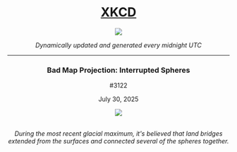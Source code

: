 
<h1 align="center"><a href="https://xkcd.com">XKCD</a></h1>
<div align="center">
    <img src="https://img.shields.io/github/last-commit/ShashashankThakur/XKCD?label=last%20updated" />
</div>

<p align="center"><i>Dynamically updated and generated every midnight UTC</i></p>
<hr>
<div align="center">
    <h3><strong>Bad Map Projection: Interrupted Spheres</strong></h3>
    <p>#3122</p>
    <p>July 30, 2025</p>
    <img src="https://imgs.xkcd.com/comics/bad_map_projection_interrupted_spheres.png">
    <br></br>
    <p><i>During the most recent glacial maximum, it's believed that land bridges extended from the surfaces and connected several of the spheres together.</i></p>
</div>
